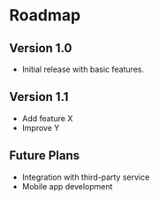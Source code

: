 # Roadmap

## Version 1.0
- Initial release with basic features.

## Version 1.1
- Add feature X
- Improve Y

## Future Plans
- Integration with third-party service
- Mobile app development
